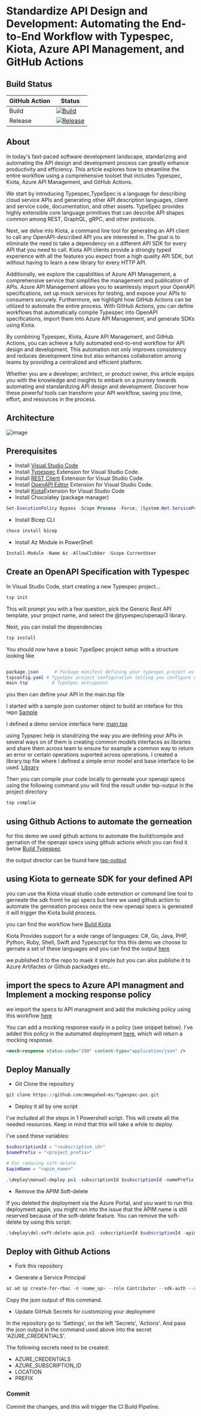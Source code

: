# Standardize API Design and Development: Automating the End-to-End Workflow with Typespec, Kiota, Azure API Management, and GitHub Actions

## Build Status

| GitHub Action | Status |
| ----------- | ----------- |
| Build | [![Build](https://github.com/mmegahed-ms/Typespec-poc/actions/workflows/build.yml/badge.svg?branch=main)](https://github.com/mmegahed-ms/Typespec-poc/actions/workflows/build.yml) |
| Release | [![Release](https://github.com/mmegahed-ms/Typespec-poc/actions/workflows/release.yml/badge.svg)](https://github.com/mmegahed-ms/Typespec-poc/actions/workflows/release.yml) |

## About

In today's fast-paced software development landscape, standarizing and automating the API design and development process can greatly enhance productivity and efficiency. This article explores how to streamline the entire workflow using a comprehensive toolset that includes Typespec, Kiota, Azure API Management, and GitHub Actions.

We start by introducing Typespec,TypeSpec is a language for describing cloud service APIs and generating other API description languages, client and service code, documentation, and other assets. TypeSpec provides highly extensible core language primitives that can describe API shapes common among REST, GraphQL, gRPC, and other protocols.

Next, we delve into Kiota, a command line tool for generating an API client to call any OpenAPI-described API you are interested in. The goal is to eliminate the need to take a dependency on a different API SDK for every API that you need to call. Kiota API clients provide a strongly typed experience with all the features you expect from a high quality API SDK, but without having to learn a new library for every HTTP API.


Additionally, we explore the capabilities of Azure API Management, a comprehensive service that simplifies the management and publication of APIs. Azure API Management allows you to seamlessly import your OpenAPI specifications, set up mock services for testing, and expose your APIs to consumers securely. Furthermore, we highlight how GitHub Actions can be utilized to automate the entire process. With GitHub Actions, you can define workflows that automatically compile Typespec into OpenAPI specifications, import them into Azure API Management, and generate SDKs using Kiota.

By combining Typespec, Kiota, Azure API Management, and GitHub Actions, you can achieve a fully automated end-to-end workflow for API design and development. This automation not only improves consistency and reduces development time but also enhances collaboration among teams by providing a centralized and efficient platform.

Whether you are a developer, architect, or product owner, this article equips you with the knowledge and insights to embark on a journey towards automating and standardizing API design and development. Discover how these powerful tools can transform your API workflow, saving you time, effort, and resources in the process.

## Architecture

![image](https://github.com/mmegahed-ms/Typespec-poc/blob/a3cf93d51a0ee5cd66088758828a13234c8ff08d/docs/images/Typspec-kiota-arch.png)

## Prerequisites

* Install [Visual Studio Code](https://code.visualstudio.com/download)
* Install [Typespec](https://microsoft.github.io/typespec/introduction/installation) Extension for Visual Studio Code.
* Install [REST Client](https://marketplace.visualstudio.com/items?itemName=humao.rest-client) Extension for Visual Studio Code.
* Install [OpenAPI Editor](https://marketplace.visualstudio.com/items?itemName=42Crunch.vscode-openapi) Extension for Visual Studio Code.
* Install [Kiota](https://marketplace.visualstudio.com/items?itemName=ms-graph.kiota)Extension for Visual Studio Code
* Install Chocolatey (package manager)

```ps1
Set-ExecutionPolicy Bypass -Scope Process -Force; [System.Net.ServicePointManager]::SecurityProtocol = [System.Net.ServicePointManager]::SecurityProtocol -bor 3072; iex ((New-Object System.Net.WebClient).DownloadString('https://community.chocolatey.org/install.ps1'))
```

* Install Bicep CLI

```ps1
choco install bicep
```

* Install Az Module in PowerShell

```ps1
Install-Module -Name Az -AllowClobber -Scope CurrentUser
```

## Create an OpenAPI Specification with Typespec

In Visual Studio Code, start creating a new Typespec project...

```ps1
tsp init
```
This will prompt you with a few question, pick the Generic Rest API template, your project name, and select the @typespec/openapi3 library.

Next, you can install the dependencies

```ps1
tsp install
```

You should now have a basic TypeSpec project setup with a structure looking like

```ps1

package.json      # Package manifest defining your typespec project as a node package.
tspconfig.yaml # TypeSpec project configuration letting you configure emitters, emitter options, compiler options, etc.
main.tsp         # TypeSpec entrypoint
```
you then can define your API in the main.tsp file 
 
I started with a sample json customer object to build an inteface for this repo 
[Sample](sample.json)

I defined a demo service interface here:
[main.tsp](main.tsp)


using Typspec help in standrizing the way you are defining your APIs in several ways on of them is creating common models interfaces as libraries and share them across team to ensure for example a common way to return an error or certain operations suported across operations. I created a library.tsp file where I defined a simple error model and base interface to be used.
[Library](library.tsp)

Then you can compile your code locally to gerneate your openapi specs using the following command you will find the result under tsp-output in the project directory

```ps1
tsp complie
```

## using Github Actions to automate the gerneation

for this demo we used github actions to automate the build/compile and gernation of the openapi specs using github actions which you can find it below
[Build Typespec](.github/workflows/Build-Typespec.yml)

the output director can be found here
[tsp-output](tsp-output/@typespec/openapi3)

## using Kiota to gerneate SDK for your defined API 

you can use the Kiota visual studio code extenstion or command line tool to gerneate the sdk fromt he api specs 
but here we used github action to automate the gerneation process once the new openapi specs is gerenated it will trigger the Kiota build process.

you can find the workflow here
[Build Kiota](.github/workflows/build-Kiota.yml)

Kiota Provides support for a wide range of languages: C#, Go, Java, PHP, Python, Ruby, Shell, Swift and Typescript for this this demo we choose to gernate a set of these languages and you can find the output [here](kiota-output/client-sdk)

we published it to the repo to maek it simple but you can alos publishe it to Azure Artifactes or Github packadges etc..




## import the specs to Azure API managment and Implement a mocking response policy

we import the specs to API managment and add the mokcking policy using this workflow [here](.github/workflows/release.yml)

You can add a mocking response easily in a policy (see snippet below). I've added this policy in the automated deployment [here](deploy/release/policies/api_policy.xml), which will return a mocking response.

```xml
<mock-response status-code="200" content-type="application/json" />
```

## Deploy Manually

* Git Clone the repository

```ps1
git clone https://github.com/mmegahed-ms/Typespec-poc.git
```

* Deploy it all by one script

I've included all the steps in 1 Powershell script. This will create all the needed resources. Keep in mind that this will take a while to deploy.

I've used these variables:

```ps1
$subscriptionId = "<subscription_id>"
$namePrefix = "<project_prefix>"

# For removing soft-delete
$apimName = "<apim_name>"
```

```ps1
.\deploy\manual-deploy.ps1 -subscriptionId $subscriptionId -namePrefix $namePrefix
```

* Remove the APIM Soft-delete

If you deleted the deployment via the Azure Portal, and you want to run this deployment again, you might run into the issue that the APIM name is still reserved because of the soft-delete feature. You can remove the soft-delete by using this script:

```ps1
.\deploy\del-soft-delete-apim.ps1 -subscriptionId $subscriptionId -apimName $apimName
```

## Deploy with Github Actions

* Fork this repository

* Generate a Service Principal

```ps1
az ad sp create-for-rbac -n <name_sp> --role Contributor --sdk-auth --scopes /subscriptions/<subscription_id>
```

Copy the json output of this command.

* Update GitHub Secrets for customizing your deployment

In the repository go to 'Settings', on the left 'Secrets', 'Actions'.
And pass the json output in the command used above into the secret 'AZURE_CREDENTIALS'.

The following secrets need to be created:

* AZURE_CREDENTIALS
* AZURE_SUBSCRIPTION_ID
* LOCATION
* PREFIX

### Commit

Commit the changes, and this will trigger the CI Build Pipeline.
